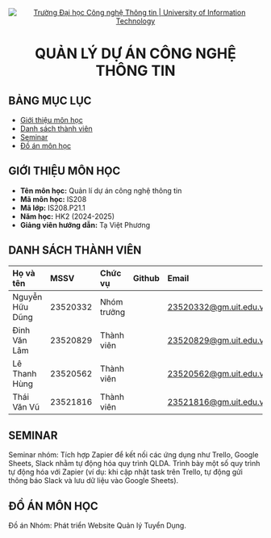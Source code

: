 <p align="center">
  <a href="https://www.uit.edu.vn/" title="Trường Đại học Công nghệ Thông tin" style="border: none;">
    <img src="https://i.imgur.com/WmMnSRt.png" alt="Trường Đại học Công nghệ Thông tin | University of Information Technology">
  </a>
</p>

<h1 align="center">QUẢN LÝ DỰ ÁN CÔNG NGHỆ THÔNG TIN</h1>

## BẢNG MỤC LỤC
* [ Giới thiệu môn học](#gioithieumonhoc)
* [ Danh sách thành viên](#danhsachthanhvien)
* [ Seminar](#seminar)
* [ Đồ án môn học](#doanmonhoc)


## GIỚI THIỆU MÔN HỌC 

- **Tên môn học:** Quản lí dự án công nghệ thông tin
- **Mã môn học:** IS208
- **Mã lớp:** IS208.P21.1
- **Năm học:** HK2 (2024-2025)
- **Giảng viên hướng dẫn:** Tạ Việt Phương


## DANH SÁCH THÀNH VIÊN 

|Họ và tên|MSSV|Chức vụ|Github|Email|
|:---|:---|:---|:---|:---|
|Nguyễn Hữu Dũng|23520332|Nhóm trưởng||23520332@gm.uit.edu.vn|
|Đinh Văn Lâm|23520829|Thành viên||23520829@gm.uit.edu.vn|
|Lê Thanh Hùng|23520562|Thành viên||23520562@gm.uit.edu.vn|
|Thái Văn Vũ|23521816|Thành viên||23521816@gm.uit.edu.vn|

## SEMINAR

<a name="seminar"></a>
Seminar nhóm: Tích hợp Zapier để kết nối các ứng dụng như Trello, Google Sheets, Slack nhằm tự động hóa quy trình QLDA. Trình bày một số quy trình tự động hóa với Zapier (ví dụ: khi cập nhật task trên Trello, tự động gửi thông báo Slack và lưu dữ liệu vào Google Sheets). 

## ĐỒ ÁN MÔN HỌC

<a name="doanmonhoc"></a>
Đồ án Nhóm: Phát triển Website Quản lý Tuyển Dụng.







